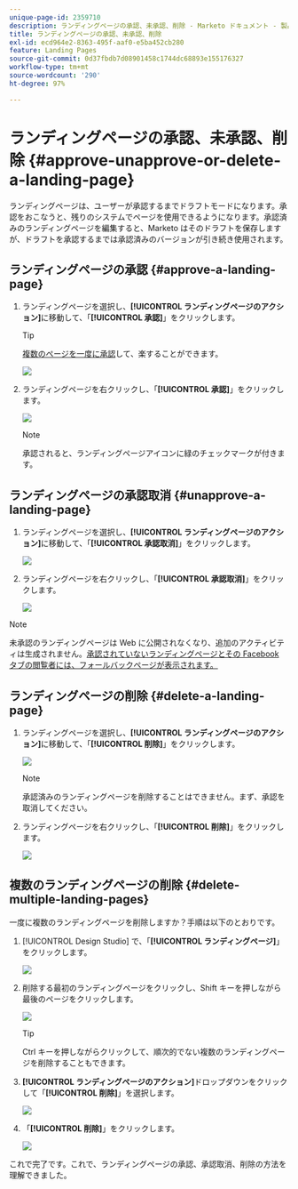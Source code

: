 ```yaml
---
unique-page-id: 2359710
description: ランディングページの承認、未承認、削除 - Marketo ドキュメント - 製品ドキュメント
title: ランディングページの承認、未承認、削除
exl-id: ecd964e2-8363-495f-aaf0-e5ba452cb280
feature: Landing Pages
source-git-commit: 0d37fbdb7d08901458c1744dc68893e155176327
workflow-type: tm+mt
source-wordcount: '290'
ht-degree: 97%

---
```


# ランディングページの承認、未承認、削除 {#approve-unapprove-or-delete-a-landing-page}

ランディングページは、ユーザーが承認するまでドラフトモードになります。承認をおこなうと、残りのシステムでページを使用できるようになります。承認済みのランディングページを編集すると、Marketo はそのドラフトを保存しますが、ドラフトを承認するまでは承認済みのバージョンが引き続き使用されます。

## ランディングページの承認 {#approve-a-landing-page}

1. ランディングページを選択し、**[!UICONTROL ランディングページのアクション]**&#x200B;に移動して、「**[!UICONTROL 承認]**」をクリックします。

   >[!TIP]
   >
   >[複数のページを一度に承認](/help/marketo/product-docs/demand-generation/landing-pages/landing-page-actions/approve-multiple-landing-pages-at-once.md)して、楽することができます。

   ![](assets/image2014-9-16-15-3a28-3a22.png)

1. ランディングページを右クリックし、「**[!UICONTROL 承認]**」をクリックします。

   ![](assets/image2014-9-16-15-3a30-3a4.png)

   >[!NOTE]
   >
   >承認されると、ランディングページアイコンに緑のチェックマークが付きます。

## ランディングページの承認取消 {#unapprove-a-landing-page}

1. ランディングページを選択し、**[!UICONTROL ランディングページのアクション]**&#x200B;に移動して、「**[!UICONTROL 承認取消]**」をクリックします。

   ![](assets/image2014-9-16-15-3a31-3a8.png)

1. ランディングページを右クリックし、「**[!UICONTROL 承認取消]**」をクリックします。

   ![](assets/image2014-9-16-15-3a31-3a34.png)

>[!NOTE]
>
>未承認のランディングページは Web に公開されなくなり、追加のアクティビティは生成されません。[承認されていないランディングページとその Facebook タブの閲覧者には、フォールバックページが表示されます。](/help/marketo/product-docs/administration/settings/set-a-fallback-page.md)

## ランディングページの削除 {#delete-a-landing-page}

1. ランディングページを選択し、**[!UICONTROL ランディングページのアクション]**&#x200B;に移動して、「**[!UICONTROL 削除]**」をクリックします。

   ![](assets/image2014-9-16-15-3a49-3a59.png)

   >[!NOTE]
   >
   >承認済みのランディングページを削除することはできません。まず、承認を取消してください。

1. ランディングページを右クリックし、「**[!UICONTROL 削除]**」をクリックします。

   ![](assets/image2014-9-16-15-3a50-3a40.png)

## 複数のランディングページの削除 {#delete-multiple-landing-pages}

一度に複数のランディングページを削除しますか？手順は以下のとおりです。

1. [!UICONTROL Design Studio] で、「**[!UICONTROL ランディングページ]**」をクリックします。

   ![](assets/one.png)

1. 削除する最初のランディングページをクリックし、Shift キーを押しながら最後のページをクリックします。

   ![](assets/two.png)

   >[!TIP]
   >
   >Ctrl キーを押しながらクリックして、順次的でない複数のランディングページを削除することもできます。

1. **[!UICONTROL ランディングページのアクション]**&#x200B;ドロップダウンをクリックして「**[!UICONTROL 削除]**」を選択します。

   ![](assets/three.png)

1. 「**[!UICONTROL 削除]**」をクリックします。

   ![](assets/four.png)

これで完了です。これで、ランディングページの承認、承認取消、削除の方法を理解できました。
